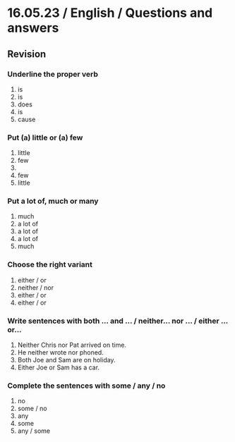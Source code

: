# 16.05.23 / English / Questions and answers
## Revision

### Underline the proper verb
1. is
2. is
3. does
4. is
5. cause

### Put **(a) little** or **(a) few**
1. little
2. few
3. 
4. few
5. little

### Put **a lot of**, **much** or **many**
1. much
2. a lot of
3. a lot of
4. a lot of
5. much

### Choose the right variant
1. either / or
2. neither / nor
3. either / or
4. either / or

### Write sentences with both ... and ... / neither... nor ... / either ... or...
1. Neither Chris nor Pat arrived on time.
2. He neither wrote nor phoned.
3. Both Joe and Sam are on holiday.
4. Either Joe or Sam has a car.

### Complete the sentences with **some** / **any** / **no**
1. no
2. some / no
3. any
4. some
5. any / some
